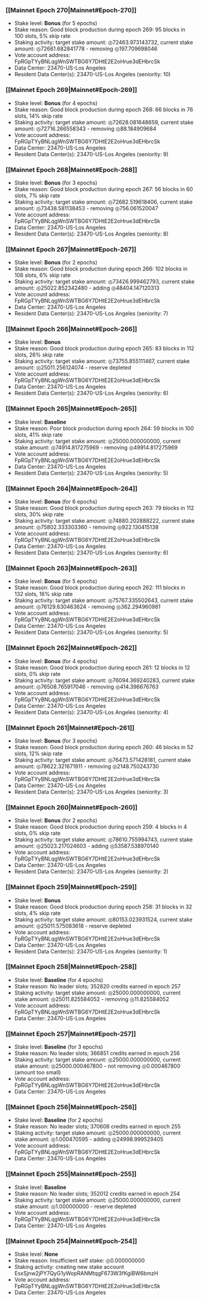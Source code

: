 ### [[Mainnet Epoch 270|Mainnet#Epoch-270]]
* Stake level: **Bonus** (for 5 epochs)
* Stake reason: Good block production during epoch 269: 95 blocks in 100 slots, 5% skip rate
* Staking activity: target stake amount: ◎72463.973143732, current stake amount: ◎72661.682841778 - removing ◎197.709698046
* Vote account address: FpRGpTYyBNLqgWnSWTBG6Y7DHtE2E2oHrue3dEHbrcSk
* Data Center: 23470-US-Los Angeles
* Resident Data Center(s): 23470-US-Los Angeles (seniority: 10)
### [[Mainnet Epoch 269|Mainnet#Epoch-269]]
* Stake level: **Bonus** (for 4 epochs)
* Stake reason: Good block production during epoch 268: 66 blocks in 76 slots, 14% skip rate
* Staking activity: target stake amount: ◎72628.081648659, current stake amount: ◎72716.266558343 - removing ◎88.184909684
* Vote account address: FpRGpTYyBNLqgWnSWTBG6Y7DHtE2E2oHrue3dEHbrcSk
* Data Center: 23470-US-Los Angeles
* Resident Data Center(s): 23470-US-Los Angeles (seniority: 9)
### [[Mainnet Epoch 268|Mainnet#Epoch-268]]
* Stake level: **Bonus** (for 3 epochs)
* Stake reason: Good block production during epoch 267: 56 blocks in 60 slots, 7% skip rate
* Staking activity: target stake amount: ◎72682.519618406, current stake amount: ◎73438.581138453 - removing ◎756.061520047
* Vote account address: FpRGpTYyBNLqgWnSWTBG6Y7DHtE2E2oHrue3dEHbrcSk
* Data Center: 23470-US-Los Angeles
* Resident Data Center(s): 23470-US-Los Angeles (seniority: 8)
### [[Mainnet Epoch 267|Mainnet#Epoch-267]]
* Stake level: **Bonus** (for 2 epochs)
* Stake reason: Good block production during epoch 266: 102 blocks in 108 slots, 6% skip rate
* Staking activity: target stake amount: ◎73426.999462793, current stake amount: ◎25022.852342480 - adding ◎48404.147120313
* Vote account address: FpRGpTYyBNLqgWnSWTBG6Y7DHtE2E2oHrue3dEHbrcSk
* Data Center: 23470-US-Los Angeles
* Resident Data Center(s): 23470-US-Los Angeles (seniority: 7)
### [[Mainnet Epoch 266|Mainnet#Epoch-266]]
* Stake level: **Bonus**
* Stake reason: Good block production during epoch 265: 83 blocks in 112 slots, 26% skip rate
* Staking activity: target stake amount: ◎73755.855111467, current stake amount: ◎25011.256124074 - reserve depleted
* Vote account address: FpRGpTYyBNLqgWnSWTBG6Y7DHtE2E2oHrue3dEHbrcSk
* Data Center: 23470-US-Los Angeles
* Resident Data Center(s): 23470-US-Los Angeles (seniority: 6)
### [[Mainnet Epoch 265|Mainnet#Epoch-265]]
* Stake level: **Baseline**
* Stake reason: Poor block production during epoch 264: 59 blocks in 100 slots, 41% skip rate
* Staking activity: target stake amount: ◎25000.000000000, current stake amount: ◎74914.817275969 - removing ◎49914.817275969
* Vote account address: FpRGpTYyBNLqgWnSWTBG6Y7DHtE2E2oHrue3dEHbrcSk
* Data Center: 23470-US-Los Angeles
* Resident Data Center(s): 23470-US-Los Angeles (seniority: 5)
### [[Mainnet Epoch 264|Mainnet#Epoch-264]]
* Stake level: **Bonus** (for 6 epochs)
* Stake reason: Good block production during epoch 263: 79 blocks in 112 slots, 30% skip rate
* Staking activity: target stake amount: ◎74880.202888222, current stake amount: ◎75802.333303360 - removing ◎922.130415138
* Vote account address: FpRGpTYyBNLqgWnSWTBG6Y7DHtE2E2oHrue3dEHbrcSk
* Data Center: 23470-US-Los Angeles
* Resident Data Center(s): 23470-US-Los Angeles (seniority: 6)
### [[Mainnet Epoch 263|Mainnet#Epoch-263]]
* Stake level: **Bonus** (for 5 epochs)
* Stake reason: Good block production during epoch 262: 111 blocks in 132 slots, 16% skip rate
* Staking activity: target stake amount: ◎75767.335502643, current stake amount: ◎76129.630463624 - removing ◎362.294960981
* Vote account address: FpRGpTYyBNLqgWnSWTBG6Y7DHtE2E2oHrue3dEHbrcSk
* Data Center: 23470-US-Los Angeles
* Resident Data Center(s): 23470-US-Los Angeles (seniority: 5)
### [[Mainnet Epoch 262|Mainnet#Epoch-262]]
* Stake level: **Bonus** (for 4 epochs)
* Stake reason: Good block production during epoch 261: 12 blocks in 12 slots, 0% skip rate
* Staking activity: target stake amount: ◎76094.369240283, current stake amount: ◎76508.765917046 - removing ◎414.396676763
* Vote account address: FpRGpTYyBNLqgWnSWTBG6Y7DHtE2E2oHrue3dEHbrcSk
* Data Center: 23470-US-Los Angeles
* Resident Data Center(s): 23470-US-Los Angeles (seniority: 4)
### [[Mainnet Epoch 261|Mainnet#Epoch-261]]
* Stake level: **Bonus** (for 3 epochs)
* Stake reason: Good block production during epoch 260: 46 blocks in 52 slots, 12% skip rate
* Staking activity: target stake amount: ◎76473.571428181, current stake amount: ◎78622.321671911 - removing ◎2148.750243730
* Vote account address: FpRGpTYyBNLqgWnSWTBG6Y7DHtE2E2oHrue3dEHbrcSk
* Data Center: 23470-US-Los Angeles
* Resident Data Center(s): 23470-US-Los Angeles (seniority: 3)
### [[Mainnet Epoch 260|Mainnet#Epoch-260]]
* Stake level: **Bonus** (for 2 epochs)
* Stake reason: Good block production during epoch 259: 4 blocks in 4 slots, 0% skip rate
* Staking activity: target stake amount: ◎78610.755994743, current stake amount: ◎25023.217024603 - adding ◎53587.538970140
* Vote account address: FpRGpTYyBNLqgWnSWTBG6Y7DHtE2E2oHrue3dEHbrcSk
* Data Center: 23470-US-Los Angeles
* Resident Data Center(s): 23470-US-Los Angeles (seniority: 2)
### [[Mainnet Epoch 259|Mainnet#Epoch-259]]
* Stake level: **Bonus**
* Stake reason: Good block production during epoch 258: 31 blocks in 32 slots, 4% skip rate
* Staking activity: target stake amount: ◎80153.023931524, current stake amount: ◎25011.575083618 - reserve depleted
* Vote account address: FpRGpTYyBNLqgWnSWTBG6Y7DHtE2E2oHrue3dEHbrcSk
* Data Center: 23470-US-Los Angeles
* Resident Data Center(s): 23470-US-Los Angeles (seniority: 1)
### [[Mainnet Epoch 258|Mainnet#Epoch-258]]
* Stake level: **Baseline** (for 4 epochs)
* Stake reason: No leader slots; 352820 credits earned in epoch 257
* Staking activity: target stake amount: ◎25000.000000000, current stake amount: ◎25011.825584052 - removing ◎11.825584052
* Vote account address: FpRGpTYyBNLqgWnSWTBG6Y7DHtE2E2oHrue3dEHbrcSk
* Data Center: 23470-US-Los Angeles
### [[Mainnet Epoch 257|Mainnet#Epoch-257]]
* Stake level: **Baseline** (for 3 epochs)
* Stake reason: No leader slots; 366851 credits earned in epoch 256
* Staking activity: target stake amount: ◎25000.000000000, current stake amount: ◎25000.000467800 - not removing ◎0.000467800 (amount too small)
* Vote account address: FpRGpTYyBNLqgWnSWTBG6Y7DHtE2E2oHrue3dEHbrcSk
* Data Center: 23470-US-Los Angeles
### [[Mainnet Epoch 256|Mainnet#Epoch-256]]
* Stake level: **Baseline** (for 2 epochs)
* Stake reason: No leader slots; 370608 credits earned in epoch 255
* Staking activity: target stake amount: ◎25000.000000000, current stake amount: ◎1.000470595 - adding ◎24998.999529405
* Vote account address: FpRGpTYyBNLqgWnSWTBG6Y7DHtE2E2oHrue3dEHbrcSk
* Data Center: 23470-US-Los Angeles
### [[Mainnet Epoch 255|Mainnet#Epoch-255]]
* Stake level: **Baseline**
* Stake reason: No leader slots; 352012 credits earned in epoch 254
* Staking activity: target stake amount: ◎25000.000000000, current stake amount: ◎1.000000000 - reserve depleted
* Vote account address: FpRGpTYyBNLqgWnSWTBG6Y7DHtE2E2oHrue3dEHbrcSk
* Data Center: 23470-US-Los Angeles
### [[Mainnet Epoch 254|Mainnet#Epoch-254]]
* Stake level: **None**
* Stake reason: Insufficient self stake: ◎0.000000000
* Staking activity: creating new stake account EsxSjnw2jPY7QyG1yWopRANMtqgF673W3fKgiBW6bmzH
* Vote account address: FpRGpTYyBNLqgWnSWTBG6Y7DHtE2E2oHrue3dEHbrcSk
* Data Center: 23470-US-Los Angeles